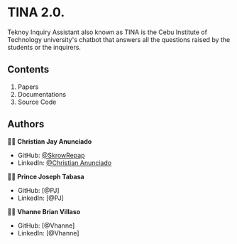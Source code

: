 # TINA 2.0.
Teknoy Inquiry Assistant also known as TINA is the Cebu Institute of Technology university's chatbot that answers all the questions raised by the students or the inquirers.

## Contents
1. Papers
2. Documentations
3. Source Code

## Authors
:man_student: **Christian Jay Anunciado**
 - GitHub: [@SkrowRepap](https://github.com/SkrowRepap)
 - LinkedIn: [@Christian Anunciado](https://www.linkedin.com/in/christian-anunciado-058457213/)
 
:man_student: **Prince Joseph Tabasa**
 - GitHub: [@PJ]
 - LinkedIn: [@PJ]
 
:man_student: **Vhanne Brian Villaso**
 - GitHub: [@Vhanne]
 - LinkedIn: [@Vhanne]
